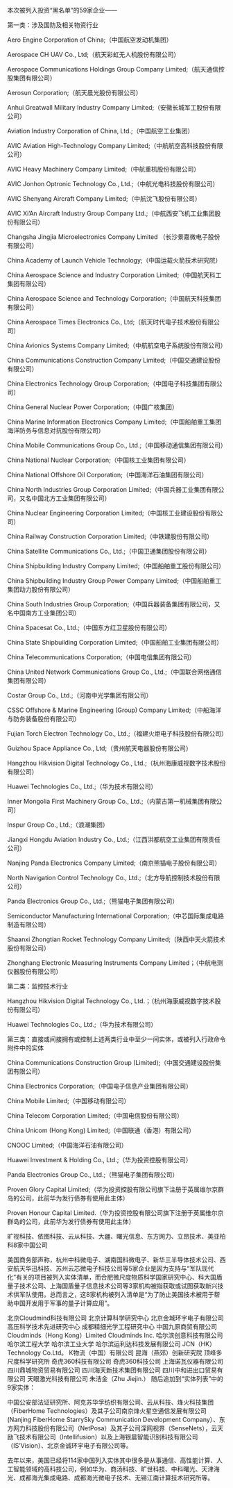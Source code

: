 本次被列入投资“黑名单”的59家企业——

第一类：涉及国防及相关物资行业

Aero Engine Corporation of China;（中国航空发动机集团）

Aerospace CH UAV Co., Ltd;（航天彩虹无人机股份有限公司）

Aerospace Communications Holdings Group Company Limited;（航天通信控股集团有限公司）

Aerosun Corporation;（航天晨光股份有限公司）

Anhui Greatwall Military Industry Company Limited;（安徽长城军工股份有限公司）

Aviation Industry Corporation of China, Ltd.;（中国航空工业集团）

AVIC Aviation High-Technology Company Limited;（中航航空高科技股份有限公司）

AVIC Heavy Machinery Company Limited;（中航重机股份有限公司）

AVIC Jonhon Optronic Technology Co., Ltd.;（中航光电科技股份有限公司）

AVIC Shenyang Aircraft Company Limited;（中航沈飞股份有限公司）

AVIC Xi’An Aircraft Industry Group Company Ltd.;（中航西安飞机工业集团股份有限公司）

Changsha Jingjia Microelectronics Company Limited （长沙景嘉微电子股份有限公司）

China Academy of Launch Vehicle Technology;（中国运载火箭技术研究院）

China Aerospace Science and Industry Corporation Limited;（中国航天科工集团有限公司）

China Aerospace Science and Technology Corporation;（中国航天科技集团有限公司）

China Aerospace Times Electronics Co., Ltd;（航天时代电子技术股份有限公司）

China Avionics Systems Company Limited;（中航航空电子系统股份有限公司）

China Communications Construction Company Limited;（中国交通建设股份有限公司）

China Electronics Technology Group Corporation;（中国电子科技集团有限公司）

China General Nuclear Power Corporation;（中国广核集团）

China Marine Information Electronics Company Limited;（中国船舶重工集团海洋防务与信息对抗股份有限公司）

China Mobile Communications Group Co., Ltd.;（中国移动通信集团有限公司）

China National Nuclear Corporation;（中国核工业集团有限公司）

China National Offshore Oil Corporation;（中国海洋石油集团有限公司）

China North Industries Group Corporation Limited;（中国兵器工业集团有限公司，又名中国北方工业集团有限公司）

China Nuclear Engineering Corporation Limited;（中国核工业建设股份有限公司）

China Railway Construction Corporation Limited;（中铁建股份有限公司）

China Satellite Communications Co., Ltd.;（中国卫通集团股份有限公司）

China Shipbuilding Industry Company Limited;（中国船舶重工股份有限公司）

China Shipbuilding Industry Group Power Company Limited;（中国船舶重工集团动力股份有限公司）

China South Industries Group Corporation;（中国兵器装备集团有限公司，又名中国南方工业集团公司）

China Spacesat Co., Ltd.;（中国东方红卫星股份有限公司）

China State Shipbuilding Corporation Limited;（中国船舶工业集团有限公司）

China Telecommunications Corporation;（中国电信集团有限公司）

China United Network Communications Group Co., Ltd.;（中国联合网络通信集团有限公司）

Costar Group Co., Ltd.;（河南中光学集团有限公司）

CSSC Offshore & Marine Engineering (Group) Company Limited;（中船海洋与防务装备股份有限公司）

Fujian Torch Electron Technology Co., Ltd.;（福建火炬电子科技股份有限公司）

Guizhou Space Appliance Co., Ltd;（贵州航天电器股份有限公司）

Hangzhou Hikvision Digital Technology Co., Ltd.;（杭州海康威视数字技术股份有限公司）

Huawei Technologies Co., Ltd.;（华为技术有限公司）

Inner Mongolia First Machinery Group Co., Ltd.;（内蒙古第一机械集团有限公司）

Inspur Group Co., Ltd.;（浪潮集团）

Jiangxi Hongdu Aviation Industry Co., Ltd.;（江西洪都航空工业集团有限责任公司）

Nanjing Panda Electronics Company Limited;（南京熊猫电子股份有限公司）

North Navigation Control Technology Co., Ltd.;（北方导航控制技术股份有限公司）

Panda Electronics Group Co., Ltd.;（熊猫电子集团有限公司）

Semiconductor Manufacturing International Corporation;（中芯国际集成电路制造有限公司）

Shaanxi Zhongtian Rocket Technology Company Limited;（陕西中天火箭技术股份有限公司）

Zhonghang Electronic Measuring Instruments Company Limited；（中航电测仪器股份有限公司）

第二类：监控技术行业

Hangzhou Hikvision Digital Technology Co., Ltd.；（杭州海康威视数字技术股份有限公司）

Huawei Technologies Co., Ltd.;（华为技术有限公司）

第三类：直接或间接拥有或控制上述两类行业中至少一间实体，或被列入行政命令附件中的实体

China Communications Construction Group (Limited);（中国交通建设股份集团有限公司）

China Electronics Corporation;（中国电子信息产业集团有限公司）

China Mobile Limited;（中国移动有限公司）

China Telecom Corporation Limited;（中国电信股份有限公司）

China Unicom (Hong Kong) Limited;（中国联通（香港）有限公司）

CNOOC Limited;（中国海洋石油有限公司）

Huawei Investment & Holding Co., Ltd.;（华为投资控股有限公司）

Panda Electronics Group Co., Ltd.;（熊猫电子集团有限公司）

Proven Glory Capital Limited;（华为投资控股有限公司旗下注册于英属维尔京群岛的公司，此前华为发行债券有使用此主体）

Proven Honour Capital Limited.（华为投资控股有限公司旗下注册于英属维尔京群岛的公司，此前华为发行债券有使用此主体）

旷视科技、依图科技、云从科技、大疆、曙光信息、东方网力、立昂技术、美亚柏科8家中国公司

美国商务部声称，杭州中科微电子、湖南国科微电子、新华三半导体技术公司、西安航天华迅科技、苏州云芯微电子科技公司等5家企业是因为支持与“军队现代化”有关的项目被列入实体清单，而合肥微尺度物质科学国家研究中心、科大国盾量子技术公司、上海国盾量子信息技术公司等3家机构被指获取或试图获取新兴技术供军队使用。总而言之，这8家机构被列入清单是“为了防止美国技术被用于帮助中国开发用于军事的量子计算应用”。

北京Cloudmind科技有限公司
北京计算科学研究中心
北京金城环宇电子有限公司
高压科学技术先进研究中心
成都精细光学工程研究中心
中国九原商贸有限公司
Cloudminds（Hong Kong）Limited
Cloudminds Inc.
哈尔滨创意科技有限公司
哈尔滨工程大学
哈尔滨工业大学
哈尔滨运利达科技发展有限公司
JCN（HK）Technology Co.Ltd。
K物流（中国）有限公司
昆海（燕郊）创新研究院
顶峰多尺度科学研究所
奇虎360科技有限公司
奇虎360科技公司
上海诺瓦仪器有限公司
四川鼎城物资贸易有限公司
四川海天新技术集团有限公司
四川中和进出口贸易有限公司
天眼激光科技有限公司
朱洁金（Zhu Jiejin.）
随后追加到“实体列表”中的9家实体：

中国公安部法证研究所、阿克苏华孚纺织有限公司、云从科技、烽火科技集团（FiberHome Technologies）及其子公司南京烽火星空通信发展有限公司(Nanjing FiberHome StarrySky Communication Development Company）、东方网力科技股份有限公司（NetPosa）及其子公司深网视界（SenseNets），云天励飞技术有限公司（Intellifusion）以及上海银晨智能识别科技有限公司（IS’Vision）、北京金诚环宇电子有限公司等。

去年以来，美国已经将114家中国列入实体其中很多是从事通信、高性能计算、人工智能领域的高科技公司，例如华为、商汤科技、旷世科技、中科曙光、天津海光、成都海光集成电路、成都海光微电子技术、无锡江南计算技术研究所等。

